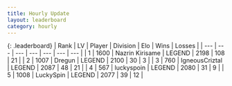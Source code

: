 ```yaml
---
title: Hourly Update
layout: leaderboard
category: hourly
---
```


{: .leaderboard}
| Rank | LV | Player | Division | Elo | Wins | Losses |
| --- | --- | --- | --- | --- | --- | --- |
| <span data-change="0">1</span> | 1600 | <span title="ID: 315148">Nazrin Kirisame</span> | LEGEND | <span data-change="11">2198</span> | <span data-change="3">108</span> | <span data-change="0">21</span> |
| <span data-change="0">2</span> | 1007 | <span title="ID: 337810">Dregun</span> | LEGEND | <span data-change="0">2100</span> | <span data-change="0">30</span> | <span data-change="0">3</span> |
| <span data-change="0">3</span> | 760 | <span title="ID: 69018">IgneousCriztal</span> | LEGEND | <span data-change="0">2087</span> | <span data-change="0">48</span> | <span data-change="0">21</span> |
| <span data-change="0">4</span> | 567 | <span title="ID: 512212">luckyspoin</span> | LEGEND | <span data-change="0">2080</span> | <span data-change="0">31</span> | <span data-change="0">9</span> |
| <span data-change="0">5</span> | 1008 | <span title="ID: 498412">LuckySpin</span> | LEGEND | <span data-change="0">2077</span> | <span data-change="0">39</span> | <span data-change="0">12</span> |